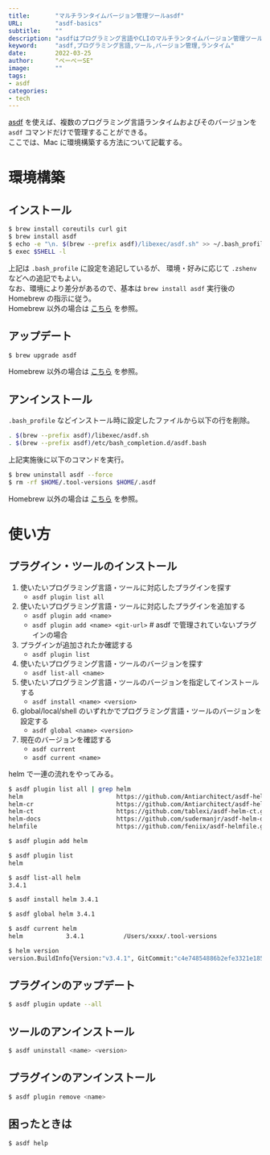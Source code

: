 ```yaml
---
title:       "マルチランタイムバージョン管理ツールasdf"
URL:         "asdf-basics"
subtitle:    ""
description: "asdfはプログラミング言語やCLIのマルチランタイムバージョン管理ツール。"
keyword:     "asdf,プログラミング言語,ツール,バージョン管理,ランタイム"
date:        2022-03-25
author:      "ぺーぺーSE"
image:       ""
tags:
- asdf
categories:
- tech
---
```


[asdf](https://asdf-vm.com) を使えば、複数のプログラミング言語ランタイムおよびそのバージョンを `asdf` コマンドだけで管理することができる。  
ここでは、Mac に環境構築する方法について記載する。

<!--more-->

# 環境構築

## インストール

```bash
$ brew install coreutils curl git
$ brew install asdf
$ echo -e "\n. $(brew --prefix asdf)/libexec/asdf.sh" >> ~/.bash_profile
$ exec $SHELL -l
```

上記は `.bash_profile` に設定を追記しているが、 環境・好みに応じて `.zshenv` などへの追記でもよい。  
なお、環境により差分があるので、基本は `brew install asdf` 実行後の Homebrew の指示に従う。  
Homebrew 以外の場合は [こちら](https://asdf-vm.com/guide/getting-started.html#_3-install-asdf) を参照。

## アップデート

```bash
$ brew upgrade asdf
```

Homebrew 以外の場合は [こちら](https://asdf-vm.com/manage/core.html#update) を参照。

## アンインストール

`.bash_profile` などインストール時に設定したファイルから以下の行を削除。

```bash
. $(brew --prefix asdf)/libexec/asdf.sh
. $(brew --prefix asdf)/etc/bash_completion.d/asdf.bash
```

上記実施後に以下のコマンドを実行。

```bash
$ brew uninstall asdf --force
$ rm -rf $HOME/.tool-versions $HOME/.asdf
```

Homebrew 以外の場合は [こちら](https://asdf-vm.com/manage/core.html#uninstall) を参照。

# 使い方

## プラグイン・ツールのインストール

1. 使いたいプログラミング言語・ツールに対応したプラグインを探す
    - `asdf plugin list all`
2. 使いたいプログラミング言語・ツールに対応したプラグインを追加する
    - `asdf plugin add <name>`
    - `asdf plugin add <name> <git-url>` # asdf で管理されていないプラグインの場合
3. プラグインが追加されたか確認する
    - `asdf plugin list`
4. 使いたいプログラミング言語・ツールのバージョンを探す
    - `asdf list-all <name>`
5. 使いたいプログラミング言語・ツールのバージョンを指定してインストールする
    - `asdf install <name> <version>`
6. global/local/shell のいずれかでプログラミング言語・ツールのバージョンを設定する
    - `asdf global <name> <version>`
7. 現在のバージョンを確認する
    - `asdf current`
    - `asdf current <name>`

helm で一連の流れをやってみる。

```bash
$ asdf plugin list all | grep helm
helm                          https://github.com/Antiarchitect/asdf-helm.git
helm-cr                       https://github.com/Antiarchitect/asdf-helm-cr.git
helm-ct                       https://github.com/tablexi/asdf-helm-ct.git
helm-docs                     https://github.com/sudermanjr/asdf-helm-docs.git
helmfile                      https://github.com/feniix/asdf-helmfile.git

$ asdf plugin add helm

$ asdf plugin list
helm

$ asdf list-all helm
3.4.1

$ asdf install helm 3.4.1

$ asdf global helm 3.4.1

$ asdf current helm
helm            3.4.1           /Users/xxxx/.tool-versions

$ helm version
version.BuildInfo{Version:"v3.4.1", GitCommit:"c4e74854886b2efe3321e185578e6db9be0a6e29", GitTreeState:"clean", GoVersion:"go1.14.11"}
```

## プラグインのアップデート

```bash
$ asdf plugin update --all
```

## ツールのアンインストール

```bash
$ asdf uninstall <name> <version>
```

## プラグインのアンインストール

```bash
$ asdf plugin remove <name>
```

## 困ったときは

```bash
$ asdf help
```